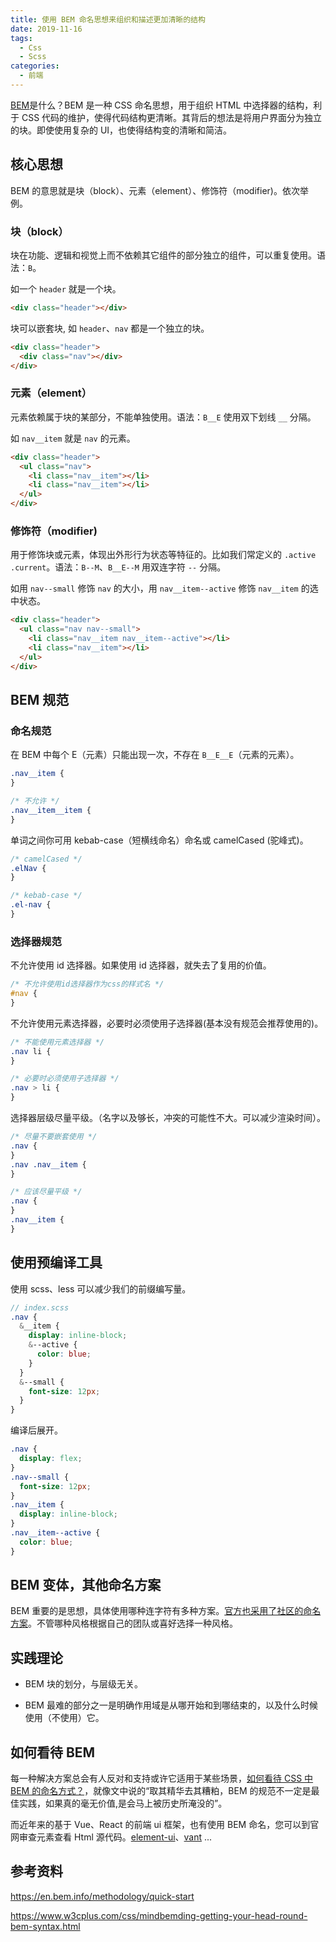 ```yaml
---
title: 使用 BEM 命名思想来组织和描述更加清晰的结构
date: 2019-11-16
tags:
  - Css
  - Scss
categories:
  - 前端
---
```


[BEM](https://en.bem.info/methodology/quick-start/)是什么？BEM 是一种 CSS 命名思想，用于组织 HTML 中选择器的结构，利于 CSS 代码的维护，使得代码结构更清晰。其背后的想法是将用户界面分为独立的块。即使使用复杂的 UI，也使得结构变的清晰和简洁。

## 核心思想

BEM 的意思就是块（block）、元素（element）、修饰符（modifier)。依次举例。

### 块（block）

块在功能、逻辑和视觉上而不依赖其它组件的部分独立的组件，可以重复使用。语法：`B`。

如一个 `header` 就是一个块。

```html
<div class="header"></div>
```

块可以嵌套块, 如 `header`、`nav` 都是一个独立的块。

```html
<div class="header">
  <div class="nav"></div>
</div>
```

### 元素（element）

元素依赖属于块的某部分，不能单独使用。语法：`B__E` 使用双下划线 `__` 分隔。

如 `nav__item` 就是 `nav` 的元素。

```html
<div class="header">
  <ul class="nav">
    <li class="nav__item"></li>
    <li class="nav__item"></li>
  </ul>
</div>
```

### 修饰符（modifier)

用于修饰块或元素，体现出外形行为状态等特征的。比如我们常定义的 `.active` `.current`。语法：`B--M`、`B__E--M` 用双连字符 `--` 分隔。

如用 `nav--small` 修饰 `nav` 的大小，用 `nav__item--active` 修饰 `nav__item` 的选中状态。

```html
<div class="header">
  <ul class="nav nav--small">
    <li class="nav__item nav__item--active"></li>
    <li class="nav__item"></li>
  </ul>
</div>
```

## BEM 规范

### 命名规范

在 BEM 中每个 E（元素）只能出现一次，不存在 `B__E__E`（元素的元素）。

```css
.nav__item {
}

/* 不允许 */
.nav__item__item {
}
```

单词之间你可用 kebab-case（短横线命名）命名或 camelCased (驼峰式)。

```css
/* camelCased */
.elNav {
}

/* kebab-case */
.el-nav {
}
```

### 选择器规范

不允许使用 id 选择器。如果使用 id 选择器，就失去了复用的价值。

```css
/* 不允许使用id选择器作为css的样式名 */
#nav {
}
```

不允许使用元素选择器，必要时必须使用子选择器(基本没有规范会推荐使用的)。

```css
/* 不能使用元素选择器 */
.nav li {
}

/* 必要时必须使用子选择器 */
.nav > li {
}
```

选择器层级尽量平级。（名字以及够长，冲突的可能性不大。可以减少渲染时间）。

```css
/* 尽量不要嵌套使用 */
.nav {
}
.nav .nav__item {
}

/* 应该尽量平级 */
.nav {
}
.nav__item {
}
```

## 使用预编译工具

使用 scss、less 可以减少我们的前缀编写量。

```scss
// index.scss
.nav {
  &__item {
    display: inline-block;
    &--active {
      color: blue;
    }
  }
  &--small {
    font-size: 12px;
  }
}
```

编译后展开。

```css
.nav {
  display: flex;
}
.nav--small {
  font-size: 12px;
}
.nav__item {
  display: inline-block;
}
.nav__item--active {
  color: blue;
}
```

## BEM 变体，其他命名方案

BEM 重要的是思想，具体使用哪种连字符有多种方案。[官方也采用了社区的命名方案](https://en.bem.info/methodology/naming-convention/#alternative-naming-schemes)。不管哪种风格根据自己的团队或喜好选择一种风格。

## 实践理论

- BEM 块的划分，与层级无关。

- BEM 最难的部分之一是明确作用域是从哪开始和到哪结束的，以及什么时候使用（不使用）它。

## 如何看待 BEM

每一种解决方案总会有人反对和支持或许它适用于某些场景，[如何看待 CSS 中 BEM 的命名方式？](https://www.zhihu.com/question/2193515)，就像文中说的“取其精华去其糟粕，BEM 的规范不一定是最佳实践，如果真的毫无价值,是会马上被历史所淹没的”。

而近年来的基于 Vue、React 的前端 ui 框架，也有使用 BEM 命名，您可以到官网审查元素查看 Html 源代码。[element-ui](https://element.eleme.cn/#/zh-CN/component/installation)、[vant](https://youzan.github.io/vant/#/zh-CN/intro) ...

## 参考资料

<https://en.bem.info/methodology/quick-start>

<https://www.w3cplus.com/css/mindbemding-getting-your-head-round-bem-syntax.html>
